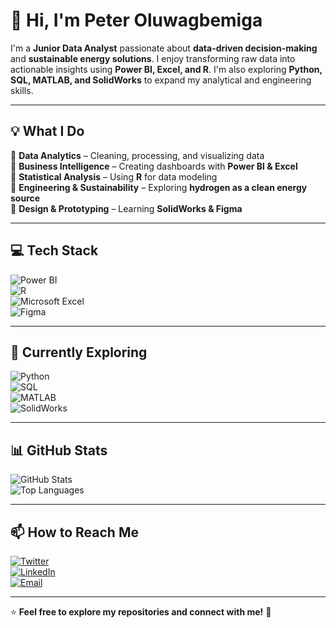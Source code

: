 # 👋 Hi, I'm Peter Oluwagbemiga  

I'm a **Junior Data Analyst** passionate about **data-driven decision-making** and **sustainable energy solutions**. I enjoy transforming raw data into actionable insights using **Power BI, Excel, and R**. I'm also exploring **Python, SQL, MATLAB, and SolidWorks** to expand my analytical and engineering skills.  

---

## 💡 **What I Do**  
🔹 **Data Analytics** – Cleaning, processing, and visualizing data  
🔹 **Business Intelligence** – Creating dashboards with **Power BI & Excel**  
🔹 **Statistical Analysis** – Using **R** for data modeling  
🔹 **Engineering & Sustainability** – Exploring **hydrogen as a clean energy source**  
🔹 **Design & Prototyping** – Learning **SolidWorks & Figma**  

---

## 💻 **Tech Stack**  
![Power BI](https://img.shields.io/badge/power_bi-F2C811?style=for-the-badge&logo=powerbi&logoColor=black)  
![R](https://img.shields.io/badge/r-%23276DC3.svg?style=for-the-badge&logo=r&logoColor=white)  
![Microsoft Excel](https://img.shields.io/badge/Microsoft_Excel-217346?style=for-the-badge&logo=microsoft-excel&logoColor=white)  
![Figma](https://img.shields.io/badge/figma-%23F24E1E.svg?style=for-the-badge&logo=figma&logoColor=white)  

---

## 🚀 **Currently Exploring**  
![Python](https://img.shields.io/badge/python-3670A0?style=for-the-badge&logo=python&logoColor=ffdd54)  
![SQL](https://img.shields.io/badge/SQL-4479A1?style=for-the-badge&logo=mysql&logoColor=white)  
![MATLAB](https://img.shields.io/badge/MATLAB-0076A8?style=for-the-badge&logo=Mathworks&logoColor=white)  
![SolidWorks](https://img.shields.io/badge/SolidWorks-FF0000?style=for-the-badge&logo=solidworks&logoColor=white)  

---

## 📊 **GitHub Stats**  
![GitHub Stats](https://github-readme-stats.vercel.app/api?username=your-github-username&show_icons=true&theme=radical)  
![Top Languages](https://github-readme-stats.vercel.app/api/top-langs/?username=your-github-username&layout=compact&theme=radical)  

---

## 📫 **How to Reach Me**  
[![Twitter](https://img.shields.io/badge/Twitter-1DA1F2?style=for-the-badge&logo=twitter&logoColor=white)](https://x.com/oluwagbemigaptr)  
[![LinkedIn](https://img.shields.io/badge/LinkedIn-0077B5?style=for-the-badge&logo=linkedin&logoColor=white)](https://www.linkedin.com/in/peter-oluwagbemiga)  
[![Email](https://img.shields.io/badge/Email-D14836?style=for-the-badge&logo=gmail&logoColor=white)](mailto:oluwagbemigaptr@gmail.com)  

---

⭐ **Feel free to explore my repositories and connect with me!** 🚀  
